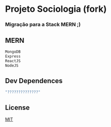 # Projeto Sociologia (fork)

### Migração para a Stack MERN ;)



## MERN


```bash
MongoDB
Express
ReactJS
NodeJS

```

## Dev Dependences

```bash
"??????????????"
```

## License
[MIT](https://choosealicense.com/licenses/mit/)